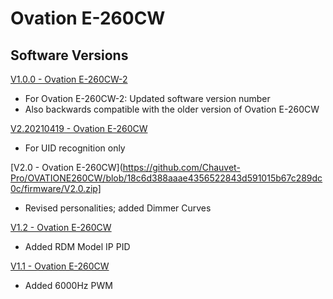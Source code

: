 # Ovation E-260CW

## Software Versions

[V1.0.0 - Ovation E-260CW-2](https://github.com/Chauvet-Pro/OVATIONE260CW/blob/18c6d388aaae4356522843d591015b67c289dc0c/firmware/V1.0.0.zip)
- For Ovation E-260CW-2: Updated software version number
- Also backwards compatible with the older version of Ovation E-260CW

[V2.20210419 - Ovation E-260CW](https://github.com/Chauvet-Pro/OVATIONE260CW/blob/18c6d388aaae4356522843d591015b67c289dc0c/firmware/V2.20210419.zip)
- For UID recognition only

[V2.0 - Ovation E-260CW](https://github.com/Chauvet-Pro/OVATIONE260CW/blob/18c6d388aaae4356522843d591015b67c289dc0c/firmware/V2.0.zip]
- Revised personalities; added Dimmer Curves

[V1.2 - Ovation E-260CW](https://github.com/Chauvet-Pro/OVATIONE260CW/blob/18c6d388aaae4356522843d591015b67c289dc0c/firmware/V1.2.zip)
- Added RDM Model IP PID

[V1.1 - Ovation E-260CW](https://github.com/Chauvet-Pro/OVATIONE260CW/blob/18c6d388aaae4356522843d591015b67c289dc0c/firmware/V1.1.zip)
- Added 6000Hz PWM
